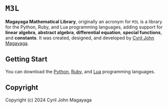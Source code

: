 # `M3L`
**Magayaga Mathematical Library**, originally an acronym for `M3L` is a library for the Python, Ruby, and Lua programming languages, adding support for **linear algebra**, **abstract algebra**, **differential equation**, **special functions**, and **constants**. It was created, designed, and developed by [Cyril John Magayaga](https://github.com/magayaga).

## Getting Start

You can download the [Python](https://python.org), [Ruby](https://ruby-lang.org), and [Lua](https://lua.org) programming languages.

## Copyright
Copyright (c) 2024 Cyril John Magayaga
